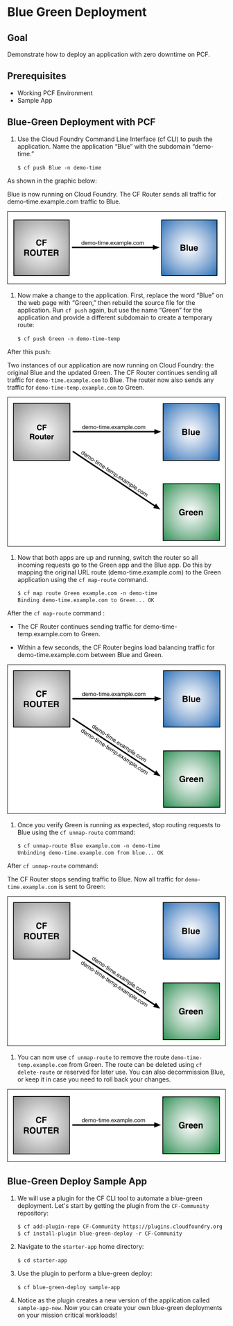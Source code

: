 # Blue Green Deployment

## Goal
Demonstrate how to deploy an application with zero downtime on PCF.

## Prerequisites

+ Working PCF Environment
+ Sample App

## Blue-Green Deployment with PCF

1. Use the Cloud Foundry Command Line Interface (cf CLI) to push the application. Name the application “Blue” with the subdomain “demo-time.”

    `$ cf push Blue -n demo-time`

As shown in the graphic below:

Blue is now running on Cloud Foundry.
The CF Router sends all traffic for demo-time.example.com traffic to Blue.

!['Blue'](blue.png)

1. Now make a change to the application. First, replace the word “Blue” on the web page with “Green,” then rebuild the source file for the application. Run `cf push` again, but use the name “Green” for the application and provide a different subdomain to create a temporary route:

    `$ cf push Green -n demo-time-temp`

After this push:

Two instances of our application are now running on Cloud Foundry: the original Blue and the updated Green.
The CF Router continues sending all traffic for `demo-time.example.com` to Blue. The router now also sends any traffic for `demo-time-temp.example.com` to Green.

!['Blue-Green'](blue-green.png)

1. Now that both apps are up and running, switch the router so all incoming requests go to the Green app and the Blue app. Do this by mapping the original URL route (demo-time.example.com) to the Green application using the `cf map-route` command.

    ```
    $ cf map route Green example.com -n demo-time
    Binding demo-time.example.com to Green... OK
    ```

After the `cf map-route` command :

+ The CF Router continues sending traffic for demo-time-temp.example.com to Green.

+ Within a few seconds, the CF Router begins load balancing traffic for demo-time.example.com between Blue and Green.

!['Map'](map.png)

1. Once you verify Green is running as expected, stop routing requests to Blue using the `cf unmap-route` command:

    ```
    $ cf unmap-route Blue example.com -n demo-time
    Unbinding demo-time.example.com from blue... OK
    ```

After `cf unmap-route` command:

The CF Router stops sending traffic to Blue. Now all traffic for `demo-time.example.com` is sent to Green:

!['Unmap'](unmap.png)

1. You can now use `cf unmap-route` to remove the route `demo-time-temp.example.com` from Green. The route can be deleted using `cf delete-route` or reserved for later use. You can also decommission Blue, or keep it in case you need to roll back your changes.

!['Green'](green.png)

## Blue-Green Deploy Sample App

1. We will use a plugin for the CF CLI tool to automate a blue-green deployment.  Let's start by getting the plugin from the `CF-Community` repository:

    ```
    $ cf add-plugin-repo CF-Community https://plugins.cloudfoundry.org
    $ cf install-plugin blue-green-deploy -r CF-Community
    ```

1. Navigate to the `starter-app` home directory:

    `$ cd starter-app`

1. Use the plugin to perform a blue-green deploy:

    `$ cf blue-green-deploy sample-app`

1. Notice as the plugin creates a new version of the application called `sample-app-new`.  Now you can create your own blue-green deployments on your mission critical workloads!